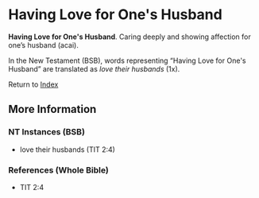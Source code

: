 # Having Love for One's Husband
**Having Love for One's Husband**. 
Caring deeply and showing affection for one’s husband (acai). 




In the New Testament (BSB), words representing “Having Love for One's Husband” are translated as 
*love their husbands* (1x). 


Return to [Index](00-Index.md)

## More Information

### NT Instances (BSB)

* love their husbands (TIT 2:4)



### References (Whole Bible)

* TIT 2:4



